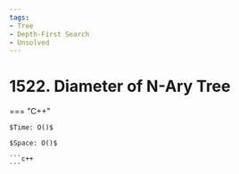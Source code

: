 ```yaml
---
tags:
- Tree
- Depth-First Search
- Unsolved
---
```



# 1522. Diameter of N-Ary Tree

=== "C++"

    $Time: O()$

    $Space: O()$

    ```c++
    ```